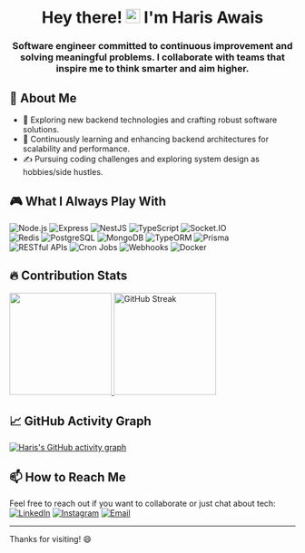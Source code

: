 
<h1 align="center"> Hey there! <img src="https://media.giphy.com/media/hvRJCLFzcasrR4ia7z/giphy.gif" width="25px"> I'm Haris Awais</h2>

<h3 align="center"><p align="center">
  Software engineer committed to continuous improvement and solving meaningful problems. I collaborate with teams that inspire me to think smarter and aim higher.
</p>

## 🤔 About Me

- 🤔 Exploring new backend technologies and crafting robust software solutions.  
- 🌱 Continuously learning and enhancing backend architectures for scalability and performance.  
- ✍️ Pursuing coding challenges and exploring system design as hobbies/side hustles.



## 🎮 What I Always Play With

![Node.js](https://img.shields.io/badge/Node.js-339933?style=for-the-badge&logo=nodedotjs&logoColor=white) ![Express](https://img.shields.io/badge/Express.js-000000?style=for-the-badge&logo=express&logoColor=white) ![NestJS](https://img.shields.io/badge/NestJS-E0234E?style=for-the-badge&logo=nestjs&logoColor=white) ![TypeScript](https://img.shields.io/badge/TypeScript-007ACC?style=for-the-badge&logo=typescript&logoColor=white) ![Socket.IO](https://img.shields.io/badge/Socket.IO-010101?style=for-the-badge&logo=socketdotio&logoColor=white)  
![Redis](https://img.shields.io/badge/Redis-DC382D?style=for-the-badge&logo=redis&logoColor=white) ![PostgreSQL](https://img.shields.io/badge/PostgreSQL-336791?style=for-the-badge&logo=postgresql&logoColor=white) ![MongoDB](https://img.shields.io/badge/MongoDB-47A248?style=for-the-badge&logo=mongodb&logoColor=white) ![TypeORM](https://img.shields.io/badge/TypeORM-262627?style=for-the-badge&logoColor=white) ![Prisma](https://img.shields.io/badge/Prisma-2D3748?style=for-the-badge&logo=prisma&logoColor=white)  
![RESTful APIs](https://img.shields.io/badge/RESTful%20APIs-000000?style=for-the-badge) ![Cron Jobs](https://img.shields.io/badge/Cron%20Jobs-FFD700?style=for-the-badge) ![Webhooks](https://img.shields.io/badge/Webhooks-0A66C2?style=for-the-badge) ![Docker](https://img.shields.io/badge/Docker-2496ED?style=for-the-badge&logo=docker&logoColor=white)


## 🔥 Contribution Stats

<a href="https://github.com/HarisAwais">
  <img height="180em" src="https://github-readme-stats.vercel.app/api?username=HarisAwais&show_icons=true&theme=react" />
  <img height="180em" src="https://streak-stats.demolab.com?user=HarisAwais&theme=react" alt="GitHub Streak" />
</a>

## 📈 GitHub Activity Graph

[![Haris's GitHub activity graph](https://github-readme-activity-graph.cyclic.app/graph?username=HarisAwais&theme=react-dark)](https://github.com/ashutosh00710/github-readme-activity-graph)

## 📫 How to Reach Me

Feel free to reach out if you want to collaborate or just chat about tech:  
[![LinkedIn](https://img.shields.io/badge/LinkedIn-0A66C2?style=for-the-badge&logo=linkedin&logoColor=white)](https://www.linkedin.com/in/haris-awais-node-js-1b79a4251/)  [![Instagram](https://img.shields.io/badge/Instagram-E4405F?style=for-the-badge&logo=instagram&logoColor=white)](https://www.instagram.com/o_for_owais6/)  [![Email](https://img.shields.io/badge/Email-D14836?style=for-the-badge&logo=gmail&logoColor=white)](mailto:harisawais828@gmail.com)

---

Thanks for visiting! 😄
